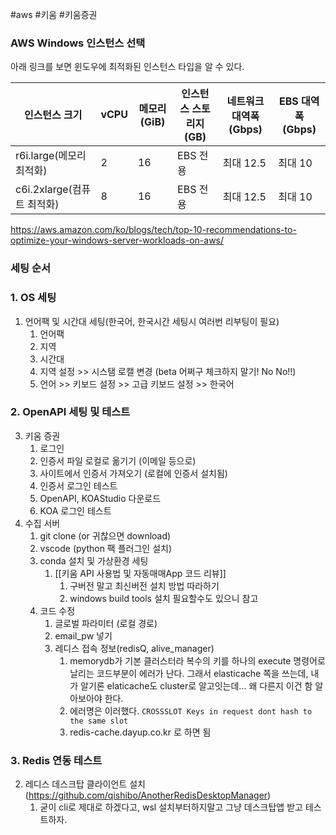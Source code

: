 #aws #키움 #키움증권 

### AWS Windows 인스턴스 선택

아래 링크를 보면 윈도우에 최적화된 인스턴스 타입을 알 수 있다.

| **인스턴스 크기**          | **vCPU** | **메모리(GiB)** | **인스턴스 스토리지(GB)** | **네트워크 대역폭(Gbps)** | **EBS 대역폭(Gbps)** |
| -------------------- | -------- | ------------ | ----------------- | ------------------ | ----------------- |
| r6i.large(메모리 최적화)   | 2        | 16           | EBS 전용            | 최대 12.5            | 최대 10             |
| c6i.2xlarge(컴퓨트 최적화) | 8        | 16           | EBS 전용            | 최대 12.5            | 최대 10             |

https://aws.amazon.com/ko/blogs/tech/top-10-recommendations-to-optimize-your-windows-server-workloads-on-aws/

### 세팅 순서

### 1. OS 세팅

1. 언어팩 및 시간대 세팅(한국어, 한국시간 세팅시 여러번 리부팅이 필요)
	1. 언어팩
	2. 지역
	3. 시간대
	4. 지역 설정 >> 시스탬 로캘 변경 (beta 어쩌구 체크하지 말기! No No!!)
	5. 언어 >> 키보드 설정 >> 고급 키보드 설정 >> 한국어

### 2. OpenAPI 세팅 및 테스트

3. 키움 증권 
	1. 로그인
	2. 인증서 파일 로컬로 옮기기 (이메일 등으로)
	3. 사이트에서 인증서 가져오기 (로컬에 인증서 설치됨)
	4. 인증서 로그인 테스트
	5. OpenAPI, KOAStudio 다운로드
	6. KOA 로그인 테스트
4. 수집 서버
	1. git clone (or 귀찮으면 download)
	2. vscode (python 팩 플러그인 설치)
	3. conda 설치 및 가상환경 세팅
		1. [[키움 API 사용법 및 자동매매App 코드 리뷰]]
			1. 구버전 말고 최신버전 설치 방법 따라하기
			2. windows build tools 설치 필요할수도 있으니 참고
	4. 코드 수정
		1. 글로벌 파라미터 (로컬 경로)
		2. email_pw 넣기
		3. 레디스 접속 정보(redisQ, alive_manager)
			1. memorydb가 기본 클러스터라 복수의 키를 하나의 execute 명령어로 날리는 코드부분이 에러가 난다. 그래서 elasticache 쪽을 쓰는데, 내가 알기론 elaticache도 cluster로 알고잇는데... 왜 다른지 이건 함 알아보아야 한다.
			2. 에러명은 이러했다. `CROSSSLOT Keys in request dont hash to the same slot`
			3. redis-cache.dayup.co.kr 로 하면 됨

### 3. Redis 연동 테스트

2. 레디스 데스크탑 클라이언트 설치 (https://github.com/qishibo/AnotherRedisDesktopManager)
	1. 굳이 cli로 제대로 하겠다고, wsl 설치부터하지말고 그냥 데스크탑앱 받고 테스트하자.
